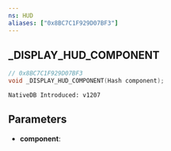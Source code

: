 ```yaml
---
ns: HUD
aliases: ["0x8BC7C1F929D07BF3"]
---
```

## _DISPLAY_HUD_COMPONENT

```c
// 0x8BC7C1F929D07BF3
void _DISPLAY_HUD_COMPONENT(Hash component);
```

```
NativeDB Introduced: v1207
```

## Parameters
* **component**:

